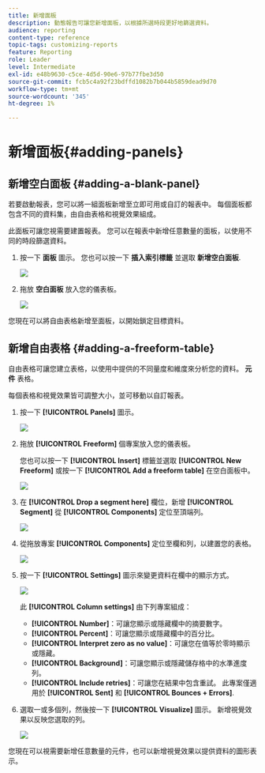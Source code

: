 ```yaml
---
title: 新增面板
description: 動態報告可讓您新增面板，以根據所選時段更好地篩選資料。
audience: reporting
content-type: reference
topic-tags: customizing-reports
feature: Reporting
role: Leader
level: Intermediate
exl-id: e48b9630-c5ce-4d5d-90e6-97b77fbe3d50
source-git-commit: fcb5c4a92f23bdffd1082b7b044b5859dead9d70
workflow-type: tm+mt
source-wordcount: '345'
ht-degree: 1%

---
```


# 新增面板{#adding-panels}

## 新增空白面板 {#adding-a-blank-panel}

若要啟動報表，您可以將一組面板新增至立即可用或自訂的報表中。 每個面板都包含不同的資料集，由自由表格和視覺效果組成。

此面板可讓您視需要建置報表。 您可以在報表中新增任意數量的面板，以使用不同的時段篩選資料。

1. 按一下 **面板** 圖示。 您也可以按一下 **插入索引標籤** 並選取 **新增空白面板**.

   ![](assets/dynamic_report_panel_1.png)

1. 拖放 **空白面板** 放入您的儀表板。

   ![](assets/dynamic_report_panel.png)

您現在可以將自由表格新增至面板，以開始鎖定目標資料。

## 新增自由表格 {#adding-a-freeform-table}

自由表格可讓您建立表格，以使用中提供的不同量度和維度來分析您的資料。 **元件** 表格。

每個表格和視覺效果皆可調整大小，並可移動以自訂報表。

1. 按一下 **[!UICONTROL Panels]** 圖示。

   ![](assets/dynamic_report_panel_1.png)

1. 拖放 **[!UICONTROL Freeform]** 個專案放入您的儀表板。

   您也可以按一下 **[!UICONTROL Insert]** 標籤並選取 **[!UICONTROL New Freeform]** 或按一下 **[!UICONTROL Add a freeform table]** 在空白面板中。

   ![](assets/dynamic_report_panel_2.png)

1. 在 **[!UICONTROL Drop a segment here]** 欄位，新增 **[!UICONTROL Segment]** 從 **[!UICONTROL Components]** 定位至頂端列。

   ![](assets/dynamic_report_panel_3.png)

1. 從拖放專案 **[!UICONTROL Components]** 定位至欄和列，以建置您的表格。

   ![](assets/dynamic_report_freeform_3.png)

1. 按一下 **[!UICONTROL Settings]** 圖示來變更資料在欄中的顯示方式。

   ![](assets/dynamic_report_freeform_4.png)

   此 **[!UICONTROL Column settings]** 由下列專案組成：

   * **[!UICONTROL Number]**：可讓您顯示或隱藏欄中的摘要數字。
   * **[!UICONTROL Percent]**：可讓您顯示或隱藏欄中的百分比。
   * **[!UICONTROL Interpret zero as no value]**：可讓您在值等於零時顯示或隱藏。
   * **[!UICONTROL Background]**：可讓您顯示或隱藏儲存格中的水準進度列。
   * **[!UICONTROL Include retries]**：可讓您在結果中包含重試。 此專案僅適用於 **[!UICONTROL Sent]** 和 **[!UICONTROL Bounces + Errors]**.

1. 選取一或多個列，然後按一下 **[!UICONTROL Visualize]** 圖示。 新增視覺效果以反映您選取的列。

   ![](assets/dynamic_report_freeform_5.png)

您現在可以視需要新增任意數量的元件，也可以新增視覺效果以提供資料的圖形表示。
